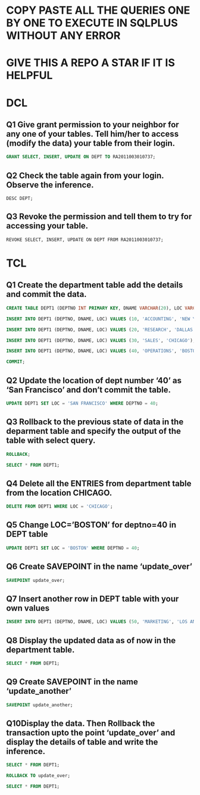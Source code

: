 # COPY PASTE ALL THE QUERIES ONE BY ONE TO EXECUTE IN SQLPLUS WITHOUT ANY ERROR
# GIVE THIS A REPO A STAR IF IT IS HELPFUL

# DCL
## Q1 Give grant permission to your neighbor for any one of your tables. Tell him/her to access (modify the data) your table from their login.
```SQL
GRANT SELECT, INSERT, UPDATE ON DEPT TO RA2011003010737;
```

## Q2 Check the table again from your login. Observe the inference.
```
DESC DEPT;
```

## Q3 Revoke the permission and tell them to try for accessing your table.
```
REVOKE SELECT, INSERT, UPDATE ON DEPT FROM RA2011003010737;
```

# TCL
## Q1 Create the department table add the details and commit the data.

```sql
CREATE TABLE DEPT1 (DEPTNO INT PRIMARY KEY, DNAME VARCHAR(20), LOC VARCHAR(20));
```
```sql
INSERT INTO DEPT1 (DEPTNO, DNAME, LOC) VALUES (10, 'ACCOUNTING', 'NEW YORK');
```
```sql
INSERT INTO DEPT1 (DEPTNO, DNAME, LOC) VALUES (20, 'RESEARCH', 'DALLAS');
```
```sql
INSERT INTO DEPT1 (DEPTNO, DNAME, LOC) VALUES (30, 'SALES', 'CHICAGO');
```
```sql
INSERT INTO DEPT1 (DEPTNO, DNAME, LOC) VALUES (40, 'OPERATIONS', 'BOSTON');
```
```sql
COMMIT;
```

## Q2 Update the location of dept number ‘40’ as ‘San Francisco’  and don’t commit the table.
```sql
UPDATE DEPT1 SET LOC = 'SAN FRANCISCO' WHERE DEPTNO = 40;
```

## Q3 Rollback to the previous state of data in the deparment table and specify the output of the table with select query.
```SQL
ROLLBACK;
```
```SQL
SELECT * FROM DEPT1;
```

## Q4 Delete all the ENTRIES from department table from the location CHICAGO.
```SQL
DELETE FROM DEPT1 WHERE LOC = 'CHICAGO';
```
 
## Q5 Change LOC=’BOSTON’ for deptno=40 in DEPT table
```SQL
UPDATE DEPT1 SET LOC = 'BOSTON' WHERE DEPTNO = 40;
```

## Q6 Create SAVEPOINT in the name ‘update_over’
```SQL
SAVEPOINT update_over;
```

## Q7 Insert another row in DEPT table with your own values
```SQL
INSERT INTO DEPT1 (DEPTNO, DNAME, LOC) VALUES (50, 'MARKETING', 'LOS ANGELES');
```

## Q8 Display the updated data as of now in the department table.
```SQL
SELECT * FROM DEPT1;
```

## Q9 Create SAVEPOINT in the name ‘update_another’
```SQL
SAVEPOINT update_another;
```

## Q10Display the data. Then Rollback the transaction upto the point ‘update_over’ and display the details of table and write the inference.
```SQL
SELECT * FROM DEPT1;
```
```SQL
ROLLBACK TO update_over;
```
```SQL
SELECT * FROM DEPT1;
```
